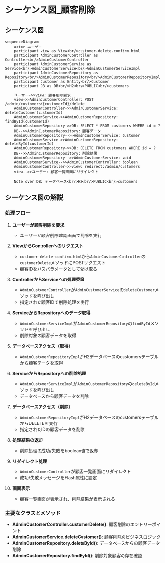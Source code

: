 # シーケンス図_顧客削除

## シーケンス図

```mermaid
sequenceDiagram
    actor ユーザー
    participant view as View<br/>customer-delete-confirm.html
    participant AdminCustomerController as Controller<br/>AdminCustomerController
    participant AdminCustomerService as Service<br/>AdminCustomerService<br/>AdminCustomerServiceImpl
    participant AdminCustomerRepository as Repository<br/>AdminCustomerRepository<br/>AdminCustomerRepositoryImpl
    participant Customer as Entity<br/>Customer
    participant DB as DB<br/>H2<br/>PUBLIC<br/>customers

    ユーザー->>view: 顧客削除要求
    view->>AdminCustomerController: POST /admin/customers/{customerId}/delete
    AdminCustomerController->>AdminCustomerService: deleteCustomer(customerId)
    AdminCustomerService->>AdminCustomerRepository: findById(customerId)
    AdminCustomerRepository->>DB: SELECT * FROM customers WHERE id = ?
    DB-->>AdminCustomerRepository: 顧客データ
    AdminCustomerRepository-->>AdminCustomerService: Customer
    AdminCustomerService->>AdminCustomerRepository: deleteById(customerId)
    AdminCustomerRepository->>DB: DELETE FROM customers WHERE id = ?
    DB-->>AdminCustomerRepository: 削除結果
    AdminCustomerRepository-->>AdminCustomerService: void
    AdminCustomerService-->>AdminCustomerController: boolean
    AdminCustomerController->>view: redirect:/admin/customers
    view-->>ユーザー: 顧客一覧画面にリダイレクト

    Note over DB: データベース<br/>H2<br/>PUBLIC<br/>customers
```

## シーケンス図の解説

### 処理フロー
1. **ユーザーが顧客削除を要求**
   - ユーザーが顧客削除確認画面で削除を実行

2. **ViewからControllerへのリクエスト**
   - `customer-delete-confirm.html`から`AdminCustomerController`の`customerDelete`メソッドにPOSTリクエスト
   - 顧客IDをパスパラメータとして受け取る

3. **ControllerからServiceへの処理委譲**
   - `AdminCustomerController`が`AdminCustomerService`の`deleteCustomer`メソッドを呼び出し
   - 指定された顧客IDで削除処理を実行

4. **ServiceからRepositoryへのデータ取得**
   - `AdminCustomerServiceImpl`が`AdminCustomerRepository`の`findById`メソッドを呼び出し
   - 削除対象の顧客データを取得

5. **データベースアクセス（取得）**
   - `AdminCustomerRepositoryImpl`がH2データベースのcustomersテーブルから顧客データを取得

6. **ServiceからRepositoryへの削除処理**
   - `AdminCustomerServiceImpl`が`AdminCustomerRepository`の`deleteById`メソッドを呼び出し
   - データベースから顧客データを削除

7. **データベースアクセス（削除）**
   - `AdminCustomerRepositoryImpl`がH2データベースのcustomersテーブルからDELETEを実行
   - 指定されたIDの顧客データを削除

8. **処理結果の返却**
   - 削除処理の成功/失敗をboolean値で返却

9. **リダイレクト処理**
   - `AdminCustomerController`が顧客一覧画面にリダイレクト
   - 成功/失敗メッセージをFlash属性に設定

10. **画面表示**
    - 顧客一覧画面が表示され、削除結果が表示される

### 主要なクラスとメソッド
- **AdminCustomerController.customerDelete()**: 顧客削除のエントリーポイント
- **AdminCustomerService.deleteCustomer()**: 顧客削除のビジネスロジック
- **AdminCustomerRepository.deleteById()**: データベースからの顧客データ削除
- **AdminCustomerRepository.findById()**: 削除対象顧客の存在確認 